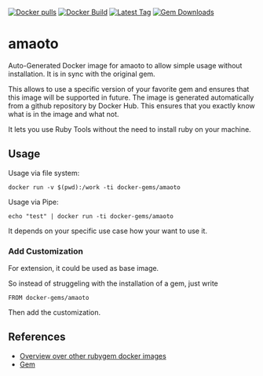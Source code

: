[![Docker pulls](https://img.shields.io/docker/pulls/rubygem/amaoto.svg)](https://hub.docker.com/r/rubygem/amaoto/)
[![Docker Build](https://img.shields.io/docker/automated/rubygem/amaoto.svg)](https://hub.docker.com/r/rubygem/amaoto/)
[![Latest Tag](https://img.shields.io/github/tag/docker-rubygem/amaoto.svg)](https://hub.docker.com/r/rubygem/amaoto/)
[![Gem Downloads](https://img.shields.io/gem/dt/amaoto.svg)](https://rubygems.org/gems/amaoto/)
# amaoto

Auto-Generated Docker image for amaoto to allow simple usage without installation.
It is in sync with the original gem.

This allows to use a specific version of your favorite gem and ensures that this image will be supported in future.
The image is generated automatically from a github repository by Docker Hub.
This ensures that you exactly know what is in the image and what not.

It lets you use Ruby Tools without the need to install ruby on your machine.

## Usage

Usage via file system:

`docker run -v $(pwd):/work -ti docker-gems/amaoto`

Usage via Pipe:

`echo "test" | docker run -ti docker-gems/amaoto`

It depends on your specific use case how your want to use it.

### Add Customization

For extension, it could be used as base image.

So instead of struggeling with the installation of a gem, just write

`FROM docker-gems/amaoto`

Then add the customization.

## References

 - [Overview over other rubygem docker images](https://github.com/thinkbot/docker-rubygem)
 - [Gem](https://rubygems.org/gems/amaoto/)
